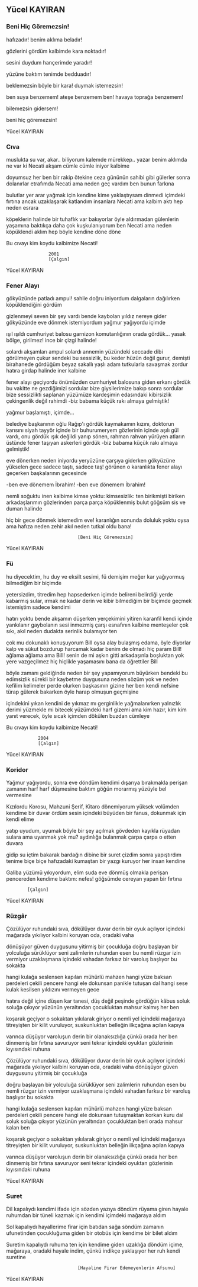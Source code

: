 ## Yücel KAYIRAN

### Beni Hiç Göremezsin!

hafızadır!
benim aklıma beladır!

gözlerini gördüm
kalbimde kara noktadır!

sesini duydum
hançerimde yaradır!

yüzüne baktım
tenimde bedduadır!

beklemezsin böyle bir kara!
duymak istemezsin!

ben suya benzemem!
ateşe benzemem ben!
havaya toprağa benzemem!

bilemezsin gidersem!

beni hiç göremezsin!

Yücel KAYIRAN

### Cıva

muslukta su var, akar.. biliyorum
kalemde mürekkep.. yazar
benim aklımda ne var ki Necati
akşam cümle cümle iniyor kalbime

doyumsuz her ben bir rakip ötekine
ceza gününün sahibi gibi gülerler
sonra dolanırlar etrafımda Necati
ama neden geç vardım ben bunun farkına

bulutlar yer arar yağmak için kendine
kime yaklaştıysam dinmedi içimdeki fırtına
ancak uzaklaşarak katlandım insanlara Necati
ama kalbim aktı hep neden esrara

köpeklerin halinde bir tuhaflık var
bakıyorlar öyle aldırmadan gülenlerin yaşamına
baktıkça daha çok kuşkulanıyorum ben Necati
ama neden köpüklendi aklım hep böyle kendine döne döne

Bu cıvayı kim koydu kalbimize Necati!

					2001
					[Çalgın]

Yücel KAYIRAN

### Fener Alayı 

gökyüzünde patladı ampul!
sahile doğru iniyordum
dalgaların dağılırken köpüklendiğini gördüm

gizlenmeyi seven bir şey  vardı bende
kaybolan yıldız nereye gider gökyüzünde
eve dönmek istemiyordum
yağmur yağıyordu içimde

ışıl ışıldı cumhuriyet balosu
garnizon komutanlığının orada
gördük... yasak bölge,  girilmez!
ince bir çizgi halinde!

solardı akşamları ampul
solardı annemin yüzündeki seccade
dibi görülmeyen çukur
sendeki bu sessizlik, bu  keder
hüzün  değil  gurur, demişti
birahanede gördüğüm beyaz sakallı  yaşlı adam
tutkularla savaşmak zordur
hatıra girdap halinde iner kalbine

fener alayı geçiyordu önümüzden
cumhuriyet balosuna giden erkanı gördük
bu vakitte ne gezdiğimizi sordular bize
giysilerimize bakıp sonra sordular bize
sessizlikti saplanan yüzümüze
kardeşimin edasındaki kibirsizlik
çekingenlik değil rahimdi
-biz  babama küçük rakı almaya gelmiştik!

yağmur başlamıştı, içimde...

belediye başkanının oğlu Rağıp'ı gördük
kaymakamın  kızını, doktorun  karısını
siyah  tayyör  içinde  bir  buhurumeryem
gözlerinin içinde aşılı gül vardı, onu gördük
ışık değildi  yanıp sönen,  rahman
rahvan yürüyen atların üstünde
fener taşıyan askerleri gördük
-biz babama küçük rakı almaya gelmiştik!

eve dönerken neden iniyordu yeryüzüne
çarşıya giderken gökyüzüne yükselen gece
sadece taştı, sadece taş! görünen o karanlıkta
fener alayı geçerken başkalarının gecesinde

-ben eve dönemem İbrahim!
-ben eve dönemem İbrahim!

nemli soğuktu inen  kalbime
kimse yoktu: kimsesizlik: ten
birikmişti biriken arkadaşlarımın  gözlerinden
parça parça  köpüklenmiş  bulut
göğsüm sis  ve duman halinde

hiç bir gece dönmek istemedim eve!
karanlığın sonunda  doluluk yoktu oysa
ama hafıza neden zehir
akıl  neden  tutkal oldu bana!



                               [Beni Hiç Göremezsin]

Yücel KAYIRAN

### Fü 

hu diyecektim, hu
duy ve eksilt sesimi,
fü demişim
meğer kar yağıyormuş
bilmediğim bir biçimde

yetersizdim, titredim hep
hapsederken içimde belireni belirdiği yerde
kabarmış sular, ırmak ne kadar derin
ve kibir
bilmediğim bir biçimde
geçmek istemiştim sadece kendimi

hatırı yoktu bende akşamın
düşerken yerçekimini yitiren karanfil
kendi içinde yankılanır gaybolanın sesi
inmezmiş çarşı esnafının kalbine
menteşeler çok sıkı, akıl neden dudakta
serinlik bulamıyor ten

çok mu dokunaklı konuşuyorum Bill
oysa alay bulaşmış edama, öyle diyorlar
kalp ve sükut
bozdurup harcamak kadar
benim de olmadı hiç param
Bill!
ağlama
ağlama ama Bill!
senin de mi aşkın gitti arkadaşınla
boşluktan yok yere vazgeçilmez hiç
hiçlikle yaşamasını bana da öğrettiler Bill

böyle zamanı geldiğinde
neden bir şey yapamıyorum
büyürken bendeki bu edimsizlik
sürekli bir kaybetme duygusuna
neden sözüm yok ve neden kefilim
kelimeler perde olurken başkasının gizine
her ben kendi nefsine türap
gülerek bakarken öyle harap olmuşun geçmişine

içindekini yıkan kendini de yıkmaz mı
gerginlikle yağmalanırken yalnızlık
derimi yüzmekle mi bitecek yüzümdeki harf gizemi
ama kim hazır, kim
kim yanıt verecek, öyle sıcak
içimden dökülen buzdan cümleye

Bu cıvayı kim koydu kalbimize Necati!

				2004
				[Çalgın]

Yücel KAYIRAN

### Koridor

Yağmur yağıyordu, sonra eve döndüm
kendimi dışarıya bırakmakla perişan
zamanın harf harf düşmesine baktım
göğün morarmış yüzüyle bel vermesine

Kızılordu Korosu, Mahzuni Şerif, Kitaro
dönemiyorum yüksek volümden kendime
bir duvar ördüm sesin içindeki büyüden
bir fanus, dokunmak için kendi elime

yatıp uyudum, uyumak böyle bir şey
açılmak gövdeden kayıkla rüyadan sulara
ama uyanmak yok mu? aydınlığa bulanmak
çarpa çarpa o etten duvara

gidip su içtim bakarak bardağın dibine
bir suret çizdim sonra yapıştırdım tenime
biçe biçe hafızadaki kumaştan
bir yazgı kuruyor her insan kendine

Galiba yüzümü yıkıyordum, elim suda
eve dönmüş olmakla perişan
pencereden kendime baktım: nefes!
göğsümde cereyan yapan bir fırtına

			[Çalgın]

Yücel KAYIRAN

### Rüzgâr

Çözülüyor ruhundaki sıva, dökülüyor duvar
derin bir oyuk açılıyor içindeki mağarada
yıkılıyor kalbini koruyan oda, oradaki vaha

dönüşüyor güven duygusunu yitirmiş bir çocukluğa
doğru başlayan bir yolculuğa sürüklüyor seni
zalimlerin ruhundan esen bu nemli rüzgar
izin vermiyor uzaklaşmana içindeki vahadan
farksız bir varoluş başlıyor bu sokakta

hangi kulağa seslensen kapıları mühürlü mahzen
hangi yüze baksan perdeleri çekili pencere
hangi ele dokunsan panikle tutuşan dal
hangi sese kulak kesilsen yıldızını vermeyen gece

hatıra değil içine düşen kar tanesi, 
düş değil peşinde gördüğün kâbus
soluk soluğa çıkıyor yüzünün yeraltından
çocukluktan mahsur kalmış her ben

koşarak geçiyor o sokaktan yıkılarak
giriyor o nemli yel içindeki mağaraya
titreyişten bir kilit vuruluyor, suskunluktan
belleğin ilkçağına açılan kapıya

varınca düşüyor varoluşun derin bir olanaksızlığa
çünkü orada her ben dinmemiş bir fırtına
savuruyor seni tekrar içindeki oyuktan
gözlerinin kıyısındaki ruhuna


Çözülüyor ruhundaki sıva, dökülüyor duvar 
derin bir oyuk açılıyor içindeki mağarada 
yıkılıyor kalbini koruyan oda, oradaki vaha 
dönüşüyor güven duygusunu yitirmiş bir çocukluğa 

doğru başlayan bir yolculuğa sürüklüyor seni 
zalimlerin ruhundan esen bu nemli rüzgar 
izin vermiyor uzaklaşmana içindeki vahadan 
farksız bir varoluş başlıyor bu sokakta 


hangi kulağa seslensen kapıları mühürlü mahzen 
hangi yüze baksan perdeleri çekili pencere 
hangi ele dokunsan tutuşmaktan korkan kuru dal 
soluk soluğa çıkıyor yüzünün yeraltından 
çocukluktan beri orada mahsur kalan ben 

koşarak geçiyor o sokaktan yıkılarak 
giriyor o nemli yel içindeki mağaraya 
titreyişten bir kilit vuruluyor, suskunluktan 
belleğin ilkçağına açılan kapıya 

varınca düşüyor varoluşun derin bir olanaksızlığa 
çünkü orada her ben dinmemiş bir fırtına 
savuruyor seni tekrar içindeki oyuktan 
gözlerinin kıyısındaki ruhuna

Yücel KAYIRAN

### Suret

Dil kapalıydı kendimi ifade için
sözden yazıya döndüm
rüyama giren hayale ruhumdan
bir tüneli kazmak için
kendimi içimdeki mağaraya aldım

Sol kapalıydı hayallerime firar için
batıdan sağa söndüm
zamanın ufunetinden çocukluğuma
giden bir otobüs için
kendime bir bilet aldım

Suretim kapalıydı ruhuma ten için
kendime giden uzaklığa döndüm
içime, mağaraya, oradaki hayale
indim, çünkü indikçe
yaklaşıyor her ruh kendi suretine


                               [Hayaline Firar Edemeyenlerin Afsunu]

Yücel KAYIRAN